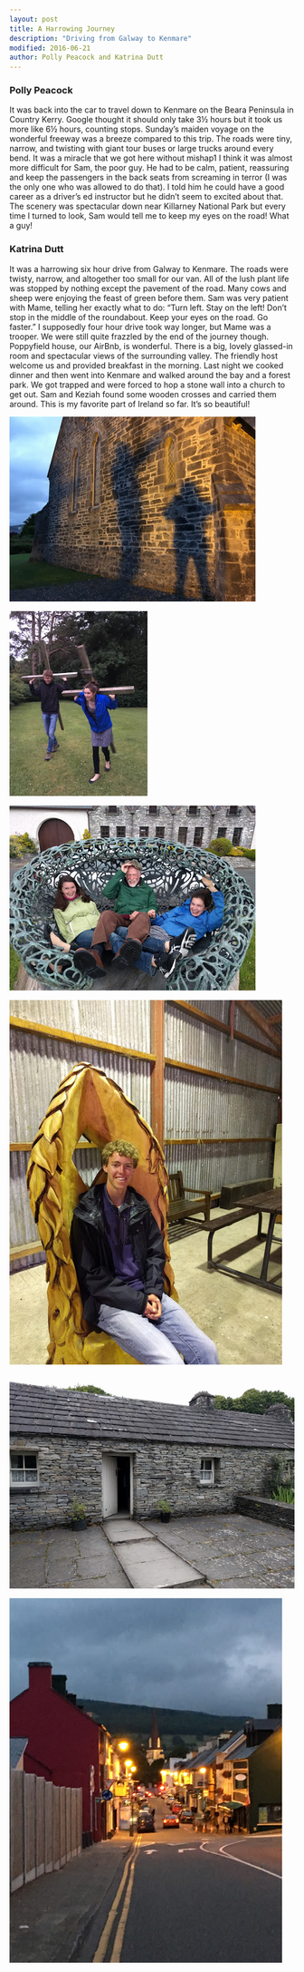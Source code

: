 ```yaml
---
layout: post
title: A Harrowing Journey
description: "Driving from Galway to Kenmare"
modified: 2016-06-21
author: Polly Peacock and Katrina Dutt
---
```


### Polly Peacock
It was back into the car to travel down to Kenmare on the Beara Peninsula in Country Kerry. Google thought it should only take 3½ hours but it took us more like 6½ hours, counting stops. Sunday’s maiden voyage on the wonderful freeway was a breeze compared to this trip. The roads were tiny, narrow, and twisting with giant tour buses or large trucks around every bend. It was a miracle that we got here without mishap1 I think it was almost more difficult for Sam, the poor guy. He had to be calm,  patient, reassuring and keep the passengers in the back seats from screaming in terror (I was the only one who was allowed to do that). I told him he could have a good career as a driver’s ed instructor but he didn’t seem to excited about that. The scenery was spectacular down near Killarney National Park but every time I turned to look, Sam would tell me to keep my eyes on the road! What a guy!

### Katrina Dutt
It was a harrowing six hour drive from Galway to Kenmare. The roads were twisty, narrow, and altogether too small for our van. All of the lush plant life was stopped by nothing except the pavement of the road. Many cows and sheep were enjoying the feast of green before them. Sam was very patient with Mame, telling her exactly what to do: “Turn left. Stay on the left! Don’t stop in the middle of the roundabout. Keep your eyes on the road. Go faster.” I supposedly four hour drive took way longer, but Mame was a trooper. We were still quite frazzled by the end of the journey though. Poppyfield house, our AirBnb, is wonderful. There is a big, lovely glassed-in room and spectacular views of the surrounding valley. The friendly host welcome us and provided breakfast in the morning. Last night we cooked dinner and then went into Kenmare and walked around the bay and a forest park. We got trapped and were forced to hop a stone wall into a church to get out. Sam and Keziah found some wooden crosses and carried them around. This is my favorite part of Ireland so far. It’s so beautiful!

![image1](images/day7-1.jpg)

![image2](images/day7-2.jpg)

![image3](images/day7-3.jpg)

![image4](images/day7-4.jpg)

![image5](images/day7-5.jpg)

![image6](images/day7-6.jpg)
